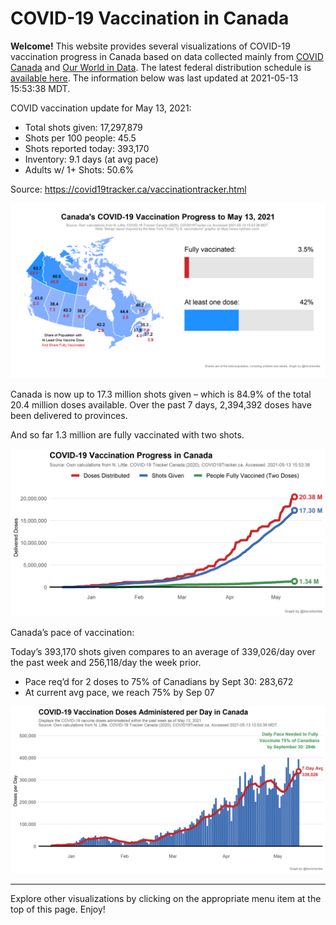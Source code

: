 COVID-19 Vaccination in Canada
==============================

**Welcome!** This website provides several visualizations of COVID-19
vaccination progress in Canada based on data collected mainly from
[COVID Canada](https://covid19tracker.ca/vaccinationtracker.html) and
[Our World in Data](https://ourworldindata.org/covid-vaccinations). The
latest federal distribution schedule is [available
here](https://www.canada.ca/en/public-health/services/diseases/2019-novel-coronavirus-infection/prevention-risks/covid-19-vaccine-treatment/vaccine-rollout.html).
The information below was last updated at 2021-05-13 15:53:38 MDT.

COVID vaccination update for May 13, 2021:

-   Total shots given: 17,297,879
-   Shots per 100 people: 45.5
-   Shots reported today: 393,170
-   Inventory: 9.1 days (at avg pace)
-   Adults w/ 1+ Shots: 50.6%

Source:
<a href="https://covid19tracker.ca/vaccinationtracker.html" class="uri">https://covid19tracker.ca/vaccinationtracker.html</a>

![](Plots/plot_main.png)

Canada is now up to 17.3 million shots given – which is 84.9% of the
total 20.4 million doses available. Over the past 7 days, 2,394,392
doses have been delivered to provinces.

And so far 1.3 million are fully vaccinated with two shots.

![](Plots/plot_total.png)

Canada’s pace of vaccination:

Today’s 393,170 shots given compares to an average of 339,026/day over
the past week and 256,118/day the week prior.

-   Pace req’d for 2 doses to 75% of Canadians by Sept 30: 283,672
-   At current avg pace, we reach 75% by Sep 07

![](Plots/pace_national.png)

------------------------------------------------------------------------

Explore other visualizations by clicking on the appropriate menu item at
the top of this page. Enjoy!

